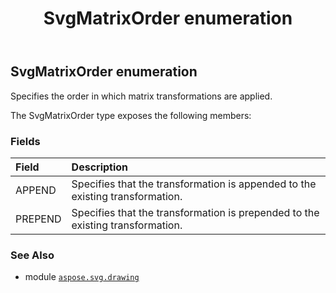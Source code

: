 ﻿---
title: SvgMatrixOrder enumeration
second_title: Aspose.SVG for Python via .NET API References
description: 
type: docs
weight: 370
url: /python-net/aspose.svg.drawing/svgmatrixorder/
is_root: false
---

## SvgMatrixOrder enumeration

Specifies the order in which matrix transformations are applied.



The SvgMatrixOrder type exposes the following members:

### Fields
| Field | Description |
| :- | :- |
| APPEND | Specifies that the transformation is appended to the existing transformation. |
| PREPEND | Specifies that the transformation is prepended to the existing transformation. |



### See Also
* module [`aspose.svg.drawing`](..)
